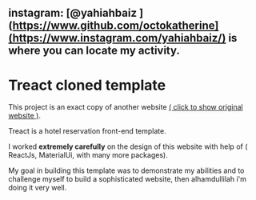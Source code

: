 ## instagram: [@yahiahbaiz ](https://www.github.com/octokatherine](https://www.instagram.com/yahiahbaiz/) is where you can locate my activity.

# Treact cloned template

This project is an exact copy of another website [( click to show original website )](https://www.github.com/octokatherine).

Treact is a hotel reservation front-end template.

I worked **extremely carefully** on the design of this website with  help of ( ReactJs, MaterialUi, with many more packages).

My goal in building this template was to demonstrate my abilities and to challenge myself to build a sophisticated website, then alhamdullilah i'm doing it very well.
